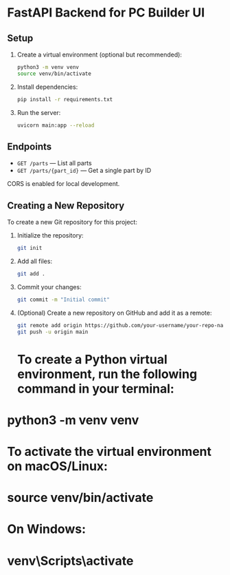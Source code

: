 # FastAPI Backend for PC Builder UI

## Setup

1. Create a virtual environment (optional but recommended):
   ```sh
   python3 -m venv venv
   source venv/bin/activate
   ```
2. Install dependencies:
   ```sh
   pip install -r requirements.txt
   ```
3. Run the server:
   ```sh
   uvicorn main:app --reload
   ```

## Endpoints
- `GET /parts` — List all parts
- `GET /parts/{part_id}` — Get a single part by ID

CORS is enabled for local development.
## Creating a New Repository

To create a new Git repository for this project:

1. Initialize the repository:
   ```sh
   git init
   ```
2. Add all files:
   ```sh
   git add .
   ```
3. Commit your changes:
   ```sh
   git commit -m "Initial commit"
   ```
4. (Optional) Create a new repository on GitHub and add it as a remote:
   ```sh
   git remote add origin https://github.com/your-username/your-repo-name.git
   git push -u origin main
   ```


   # To create a Python virtual environment, run the following command in your terminal:
# python3 -m venv venv

# To activate the virtual environment on macOS/Linux:
# source venv/bin/activate

# On Windows:
# venv\Scripts\activate